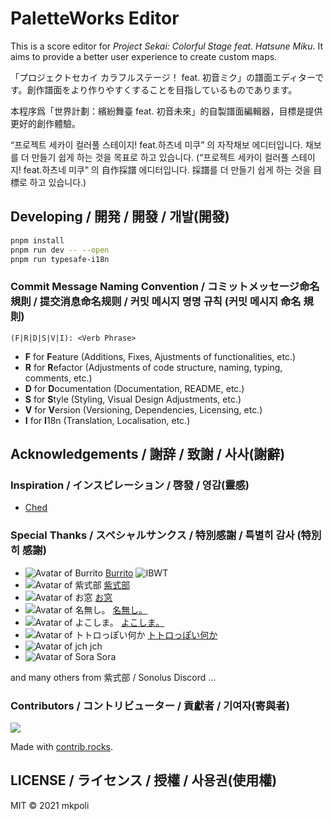 # PaletteWorks Editor

This is a score editor for *Project Sekai: Colorful Stage feat. Hatsune Miku*. It aims to provide a better user experience to create custom maps.

「プロジェクトセカイ カラフルステージ！ feat. 初音ミク」の譜面エディターです。創作譜面をより作りやすくすることを目指しているものであります。

本程序爲「世界計劃：繽紛舞臺 feat. 初音未來」的自製譜面編輯器，目標是提供更好的創作體驗。

“프로젝트 세카이 컬러풀 스테이지! feat.하츠네 미쿠” 의 자작채보 에디터입니다. 채보를 더 만들기 쉽게 하는 것을 목표로 하고 있습니다.
(“프로젝트 세카이 컬러풀 스테이지! feat.하츠네 미쿠” 의 自作採譜 에디터입니다. 採譜를 더 만들기 쉽게 하는 것을 目標로 하고 있습니다.)

## Developing / 開発 / 開發 / 개발(開發)

```bash
pnpm install
pnpm run dev -- --open
pnpm run typesafe-i18n
```

### Commit Message Naming Convention / コミットメッセージ命名規則 / 提交消息命名规则 / 커밋 메시지 명명 규칙 (커밋 메시지 命名 規則)

```regex
(F|R|D|S|V|I): <Verb Phrase>
```

- **F** for **F**eature (Additions, Fixes, Ajustments of functionalities, etc.)
- **R** for **R**efactor (Adjustments of code structure, naming, typing, comments, etc.)
- **D** for **D**ocumentation (Documentation, README, etc.)
- **S** for **S**tyle (Styling, Visual Design Adjustments, etc.)
- **V** for **V**ersion (Versioning, Dependencies, Licensing, etc.)
- **I** for **I**18n (Translation, Localisation, etc.)

## Acknowledgements / 謝辞 / 致謝 / 사사(謝辭)

### Inspiration / インスピレーション / 啓發 / 영감(靈感)
- [Ched](https://github.com/paralleltree/Ched)

### Special Thanks / スペシャルサンクス / 特別感謝 / 특별히 감사 (特別히 感謝)
- ![Avatar of Burrito](https://images.weserv.nl/?url=avatars.githubusercontent.com/u/47196038?v=4&h=50&w=50&fit=cover&mask=circle&maxage=7d) [Burrito](https://github.com/NonSpicyBurrito) ![IBWT](https://cdn.discordapp.com/emojis/710979426623422594.png?size=128)
- ![Avatar of 紫式部](https://images.weserv.nl/?url=user-images.githubusercontent.com/3502597/147320524-2e62a933-5423-4467-b65d-393286b89fcd.png&h=50&w=50&fit=cover&mask=circle&maxage=7d) [紫式部](https://twitter.com/purplepalettech)
- ![Avatar of お窓](https://images.weserv.nl/?url=avatars.githubusercontent.com/u/17107514?v=4&h=50&w=50&fit=cover&mask=circle&maxage=7d) [お窓](https://github.com/Dosugamea)
- ![Avatar of 名無し。](https://images.weserv.nl/?url=avatars.githubusercontent.com/u/59691627?v=4&h=50&w=50&fit=cover&mask=circle&maxage=7d) [名無し。](https://github.com/sevenc-nanashi)
- ![Avatar of よこしま。](https://images.weserv.nl/?url=user-images.githubusercontent.com/3502597/147321354-fafb4a9d-563c-4fc9-92af-8e6db515ee9f.png&h=50&w=50&fit=cover&mask=circle&maxage=7d) [よこしま。](https://www.youtube.com/c/よこしま)
- ![Avatar of トトロっぽい何か](https://images.weserv.nl/?url=user-images.githubusercontent.com/3502597/147321415-a6b396dd-4295-46a0-969a-81a1df671cdf.png&h=50&w=50&fit=cover&mask=circle&maxage=7d) [トトロっぽい何か](https://youtube.com/c/トトロっぽい何か)
- ![Avatar of jch](https://images.weserv.nl/?url=user-images.githubusercontent.com/3502597/147321520-7de435a2-a1bb-467b-9b98-2877794420e9.png?size=128?v=4&h=50&w=50&fit=cover&mask=circle&maxage=7d) jch
- ![Avatar of Sora](https://images.weserv.nl/?url=user-images.githubusercontent.com/3502597/147321464-0e4ef37f-45ef-46cd-a7b3-2f727c88523d.png?size=128&h=50&w=50&fit=cover&mask=circle&maxage=7d) Sora

and many others from 紫式部 / Sonolus Discord ...

### Contributors / コントリビューター / 貢獻者 / 기여자(寄與者)
<a href="https://github.com/mkpoli/paletteworks-editor/graphs/contributors">
  <img src="https://contrib.rocks/image?repo=mkpoli/paletteworks-editor" />
</a>

Made with [contrib.rocks](https://contrib.rocks).

## LICENSE / ライセンス / 授權 / 사용권(使用權)

MIT © 2021 mkpoli
